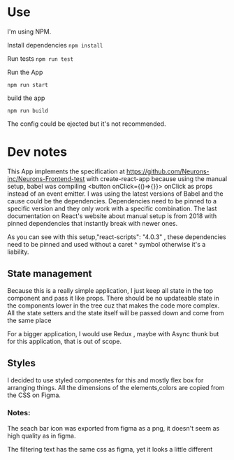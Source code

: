 # Use

I'm using NPM.

Install dependencies 
`npm install`

Run tests
`npm run test`

Run the App

`npm run start`

build the app

`npm run build`

The config could be ejected but it's not recommended.


# Dev notes

This App implements the specification at https://github.com/Neurons-inc/Neurons-Frontend-test 
with create-react-app because using the manual setup, babel was compiling <button onClick={()=>{}}></button> onClick as props instead of an event emitter.
I was using the latest versions of Babel and the cause could be the dependencies. Dependencies need to be pinned to a specific version and they only work with a specific combination. The last documentation on React's website about manual setup is from 2018 with pinned dependencies that instantly break with newer ones.

As you can see with this setup,"react-scripts": "4.0.3" , these dependencies need to be pinned and used without a caret ^ symbol otherwise it's a liability.

## State management

Because this is a really simple application, I just keep all state in the top component and pass it like props. 
There should be no updateable state in the components lower in the tree cuz that makes the code more complex.
All the state setters and the state itself will be passed down and come from the same place

For a bigger application, I would use Redux , maybe with Async thunk but for this application, that is out of scope.

## Styles

I decided to use styled componentes for this and mostly flex box for arranging things.
All the dimensions of the elements,colors are copied from the CSS on Figma.



### Notes:
The seach bar icon was exported from figma as a png, it doesn't seem as high quality as in figma. 

The filtering text has the same css as figma, yet it looks a little different